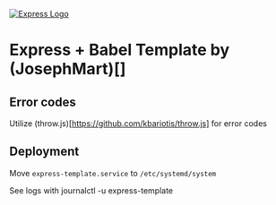 [![Express Logo](https://i.cloudup.com/zfY6lL7eFa-3000x3000.png)](http://expressjs.com/)
# Express + Babel Template by (JosephMart)[]

## Error codes

Utilize (throw.js)[https://github.com/kbariotis/throw.js] for error codes

## Deployment

Move `express-template.service` to `/etc/systemd/system`

See logs with journalctl -u express-template